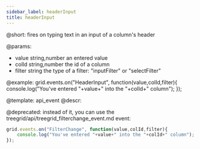 ```yaml
---
sidebar_label: headerInput
title: headerInput
---          
```


@short:
fires on typing text in an input of a column's header

@params:
- value		string,number		an entered value
- colId		string,number		the id of a column
- filter	string				the type of a filter: "inputFilter" or "selectFilter"


@example:
grid.events.on("HeaderInput", function(value,colId,filter){
    console.log("You've entered "+value+" into the "+colId+" column");
});


@template: api_event
@descr:


@deprecated: instead of it, you can use the treegrid/api/treegrid_filterchange_event.md event:
~~~js
grid.events.on("FilterChange", function(value,colId,filter){
    console.log("You've entered "+value+" into the "+colId+" column");
});
~~~

